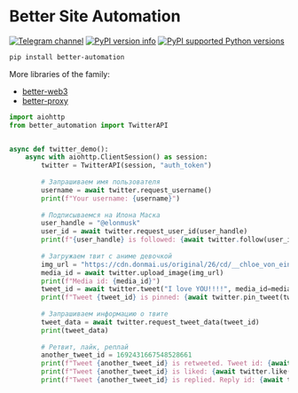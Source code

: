 # Better Site Automation
[![Telegram channel](https://img.shields.io/endpoint?url=https://runkit.io/damiankrawczyk/telegram-badge/branches/master?url=https://t.me/cum_insider)](https://t.me/cum_insider)
[![PyPI version info](https://img.shields.io/pypi/v/better-automation.svg)](https://pypi.python.org/pypi/better-automation)
[![PyPI supported Python versions](https://img.shields.io/pypi/pyversions/better-automation.svg)](https://pypi.python.org/pypi/better-automation)


```bash
pip install better-automation
```


More libraries of the family:
- [better-web3](https://github.com/alenkimov/better_web3)
- [better-proxy](https://github.com/alenkimov/better_proxy)

```python
import aiohttp
from better_automation import TwitterAPI


async def twitter_demo():
    async with aiohttp.ClientSession() as session:
        twitter = TwitterAPI(session, "auth_token")
        
        # Запрашиваем имя пользователя
        username = await twitter.request_username()
        print(f"Your username: {username}")
        
        # Подписываемся на Илона Маска
        user_handle = "@elonmusk"
        user_id = await twitter.request_user_id(user_handle)
        print(f"{user_handle} is followed: {await twitter.follow(user_id)}")
        
        # Загружаем твит с аниме девочкой
        img_url = "https://cdn.donmai.us/original/26/cd/__chloe_von_einzbern_fate_and_1_more_drawn_by_anzu_ame__26cdf525d657a8c14cc8758160bc6284.jpg"
        media_id = await twitter.upload_image(img_url)
        print(f"Media id: {media_id}")
        tweet_id = await twitter.tweet("I love YOU!!!!", media_id=media_id)
        print(f"Tweet {tweet_id} is pinned: {await twitter.pin_tweet(tweet_id)}")
        
        # Запрашиваем информацию о твите
        tweet_data = await twitter.request_tweet_data(tweet_id)
        print(tweet_data)
        
        # Ретвит, лайк, реплай
        another_tweet_id = 1692431667548528661
        print(f"Tweet {another_tweet_id} is retweeted. Tweet id: {await twitter.retweet(another_tweet_id)}")
        print(f"Tweet {another_tweet_id} is liked: {await twitter.like(another_tweet_id)}")
        print(f"Tweet {another_tweet_id} is replied. Reply id: {await twitter.reply(another_tweet_id, 'I love YOU!!!')}")
```
